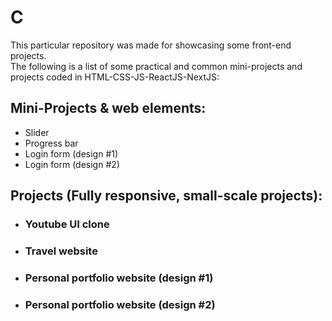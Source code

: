<h1>C</h1>
This particular repository was made for showcasing some front-end projects.
<br>
The following is a list of some practical and common mini-projects and projects coded in HTML-CSS-JS-ReactJS-NextJS:
<h2>
  Mini-Projects & web elements:
</h2>
  <ul>
    <li>
      Slider
    </li>
    <li>
      Progress bar
    </li>
	<li>
      Login form (design #1)
    </li>
	<li>
      Login form (design #2)
    </li>
  </ul>
<h2>
  Projects (Fully responsive, small-scale projects):
</h2>
    <ul>
		<li>
		  <h3>Youtube UI clone</h3>
		</li>
		<li>
		  <h3>Travel website</h3>
		</li>
		<li>
		  <h3>Personal portfolio website (design #1)</h3>
		</li>
		<li>
		  <h3>Personal portfolio website (design #2)</h3>
		</li>
	</ul>